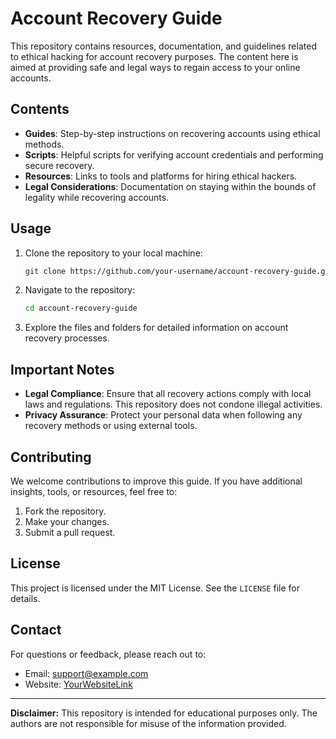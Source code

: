 # Account Recovery Guide

This repository contains resources, documentation, and guidelines related to ethical hacking for account recovery purposes. The content here is aimed at providing safe and legal ways to regain access to your online accounts.

## Contents

- **Guides**: Step-by-step instructions on recovering accounts using ethical methods.
- **Scripts**: Helpful scripts for verifying account credentials and performing secure recovery.
- **Resources**: Links to tools and platforms for hiring ethical hackers.
- **Legal Considerations**: Documentation on staying within the bounds of legality while recovering accounts.

## Usage

1. Clone the repository to your local machine:

   ```bash
   git clone https://github.com/your-username/account-recovery-guide.git
   ```

2. Navigate to the repository:

   ```bash
   cd account-recovery-guide
   ```

3. Explore the files and folders for detailed information on account recovery processes.

## Important Notes

- **Legal Compliance**: Ensure that all recovery actions comply with local laws and regulations. This repository does not condone illegal activities.
- **Privacy Assurance**: Protect your personal data when following any recovery methods or using external tools.

## Contributing

We welcome contributions to improve this guide. If you have additional insights, tools, or resources, feel free to:

1. Fork the repository.
2. Make your changes.
3. Submit a pull request.

## License

This project is licensed under the MIT License. See the `LICENSE` file for details.

## Contact

For questions or feedback, please reach out to:

- Email: support@example.com
- Website: [YourWebsiteLink](https://yourwebsite.com)

---

**Disclaimer:** This repository is intended for educational purposes only. The authors are not responsible for misuse of the information provided.
